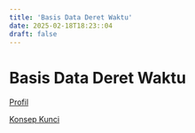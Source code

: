 ```yaml
---
title: 'Basis Data Deret Waktu'
date: 2025-02-18T18:23::04
draft: false
---
```


# Basis Data Deret Waktu

[Profil](Basis%20Data%20Deret%20Waktu%209a3a7d01d34b4566905dd5487c726d35/Profil%20c92747b6f737403e9d65cefbc1cf3610.md)

[Konsep Kunci](Basis%20Data%20Deret%20Waktu%209a3a7d01d34b4566905dd5487c726d35/Konsep%20Kunci%201cd5f7f22a2c4ba3868c229b99dbda66.md)
